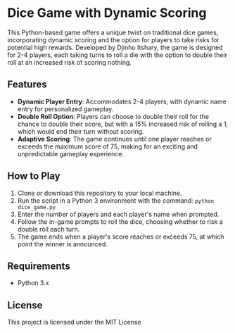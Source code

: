 # Dice Game with Dynamic Scoring

This Python-based game offers a unique twist on traditional dice games, incorporating dynamic scoring and the option for players to take risks for potential high rewards. Developed by Djinho Itshary, the game is designed for 2-4 players, each taking turns to roll a die with the option to double their roll at an increased risk of scoring nothing.

## Features

- **Dynamic Player Entry**: Accommodates 2-4 players, with dynamic name entry for personalized gameplay.
- **Double Roll Option**: Players can choose to double their roll for the chance to double their score, but with a 15% increased risk of rolling a 1, which would end their turn without scoring.
- **Adaptive Scoring**: The game continues until one player reaches or exceeds the maximum score of 75, making for an exciting and unpredictable gameplay experience.

## How to Play

1. Clone or download this repository to your local machine.
2. Run the script in a Python 3 environment with the command: `python dice_game.py`
3. Enter the number of players and each player's name when prompted.
4. Follow the in-game prompts to roll the dice, choosing whether to risk a double roll each turn.
5. The game ends when a player's score reaches or exceeds 75, at which point the winner is announced.

## Requirements

- Python 3.x

## License

This project is licensed under the MIT License
